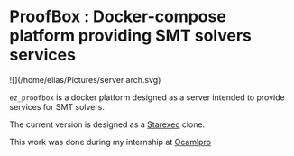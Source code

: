 # ProofBox : Docker-compose platform providing SMT solvers services

![](/home/elias/Pictures/server arch.svg)

`ez_proofbox` is a docker platform designed as a server intended to provide services for SMT solvers.

The current version is designed as a [Starexec](https://www.starexec.org) clone.

This work was done during my internship at [Ocamlpro](https://ocamlpro.com/)

[StarExec]: https://www.starexec.org	"Starexec"

